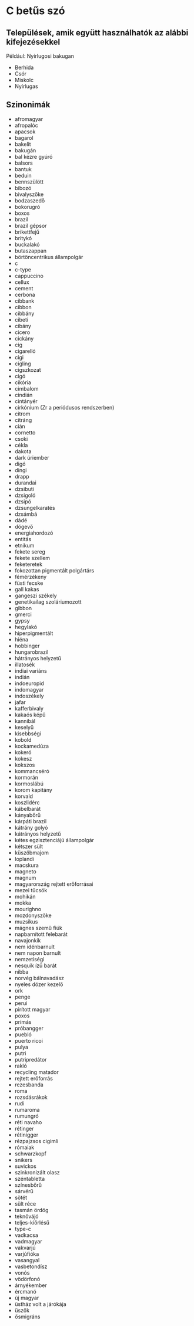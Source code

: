 # C betűs szó

## Települések, amik együtt használhatók az alábbi kifejezésekkel

Például: Nyírlugosi bakugan

- Berhida
- Csór
- Miskolc
- Nyírlugas

## Szinonimák

- afromagyar
- afropalóc
- apacsok
- bagarol
- bakelit
- bakugán
- bal kézre gyúró
- balsors
- bantuk
- beduin
- bennszülött
- bibozó
- bivalyszőke
- bodzaszedő
- bokorugró
- boxos
- brazil
- brazil gépsor
- brikettfejű
- britykó
- buckalakó
- butaszappan
- börtöncentrikus állampolgár
- c
- c-type
- cappuccino
- cellux
- cement
- cerbona
- cibbank
- cibbon
- cibbány
- cibeti
- cibány
- cicero
- cickány
- cig
- cigarelló
- cigi
- cigling
- cigszkozat
- cigó
- cikória
- cimbalom
- cindián
- cintányér
- cirkónium (Zr a periódusos rendszerben)
- citrom
- citráng
- cián
- cornetto
- csoki
- cékla
- dakota
- dark úriember
- digó
- dingi
- drapp
- durandai
- dzsibuti
- dzsigoló
- dzsipó
- dzsungelkaratés
- dzsámbá
- dádé
- dögevő
- energiahordozó
- entitás
- etnikum
- fekete sereg
- fekete szellem
- feketeretek
- fokozottan pigmentált polgártárs
- fémérzékeny
- füsti fecske
- gall kakas
- gangeszi székely
- genetikailag szoláriumozott
- gibbon
- gmerci
- gypsy
- hegylakó
- hiperpigmentált
- hiéna
- hobbinger
- hungarobrazil
- hátrányos helyzetű
- illatosék
- indiai variáns
- indián
- indoeuropid
- indomagyar
- indoszékely
- jafar
- kafferbivaly
- kakaós képű
- kannibál
- keselyű
- kisebbségi
- kobold
- kockamedúza
- kokeró
- kokesz
- kokszos
- kommancséró
- kormorán
- kormoslábú
- korom kapitány
- korvald
- koszlidérc
- kábelbarát
- kányabőrű
- kárpáti brazil
- kátrány golyó
- kátrányos helyzetű
- kétes egzisztenciájú állampolgár
- kétszer sült
- küszöbmajom
- loplandi
- macskura
- magneto
- magnum
- magyarország rejtett erőforrásai
- mezei tücsök
- mohikán
- mokka
- mourighno
- mozdonyszőke
- muzsikus
- mágnes szemű fiúk
- napbarnított felebarát
- navajonkik
- nem idénbarnult
- nem napon barnult
- nemzetiségi
- nesquik ízű barát
- nibba
- norvég bálnavadász
- nyeles dózer kezelő
- ork
- penge
- perui
- pirított magyar
- poxos
- prímás
- próbangger
- puebló
- puerto ricoi
- pulya
- putri
- putripredátor
- rakló
- recycling matador
- rejtett erőforrás
- rezesbanda
- roma
- rozsdásrákok
- rudi
- rumaroma
- rumungró
- réti navaho
- rétinger
- rétinigger
- rézpajzsos cigimli
- rómaiak
- schwarzkopf
- snikers
- suvickos
- szinkronizált olasz
- széntabletta
- színesbőrű
- sárvérű
- sötét
- sült réce
- tasmán ördög
- teknővájó
- teljes-kiőrlésű
- type-c
- vadkacsa
- vadmagyar
- vakvarjú
- varjúfióka
- vasangyal
- vasbetondísz
- vonós
- vödörfonó
- árnyékember
- ércmanó
- új magyar
- üstház volt a járókája
- üszök
- ősmigráns
